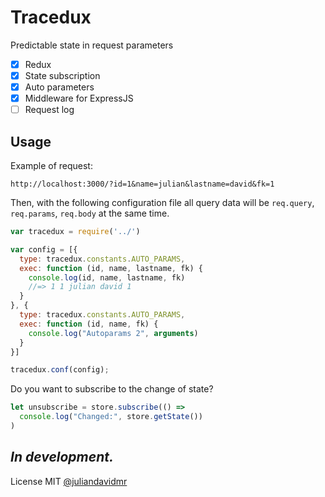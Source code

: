 # **Tracedux**

Predictable state in request parameters

- [x] Redux
- [x] State subscription
- [x] Auto parameters
- [x] Middleware for ExpressJS
- [ ] Request log
 
## **Usage**

Example of request:
```url
http://localhost:3000/?id=1&name=julian&lastname=david&fk=1
```

Then, with the following configuration file all query data will be `req.query`, `req.params`, `req.body` at the same time.
```js
var tracedux = require('../')

var config = [{  
  type: tracedux.constants.AUTO_PARAMS,
  exec: function (id, name, lastname, fk) {
    console.log(id, name, lastname, fk)
    //=> 1 1 julian david 1
  }
}, {
  type: tracedux.constants.AUTO_PARAMS,
  exec: function (id, name, fk) {
    console.log("Autoparams 2", arguments)
  }
}]

tracedux.conf(config);
```

Do you want to subscribe to the change of state?
```js
let unsubscribe = store.subscribe(() =>
  console.log("Changed:", store.getState())
)
```

## _**In development**._

License MIT [@juliandavidmr](https://github.com/juliandavidmr)